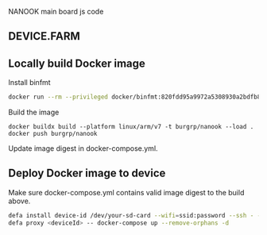 NANOOK main board js code

## DEVICE.FARM

## Locally build Docker image

Install binfmt
```sh
docker run --rm --privileged docker/binfmt:820fdd95a9972a5308930a2bdfb8573dd4447ad3
```

Build the image
```shell
docker buildx build --platform linux/arm/v7 -t burgrp/nanook --load .
docker push burgrp/nanook
```

Update image digest in docker-compose.yml.

## Deploy Docker image to device

Make sure docker-compose.yml contains valid image digest to the build above.

```sh
defa install device-id /dev/your-sd-card --wifi=ssid:password --ssh - --dto $PWD/dto
defa proxy <deviceId> -- docker-compose up --remove-orphans -d
```
